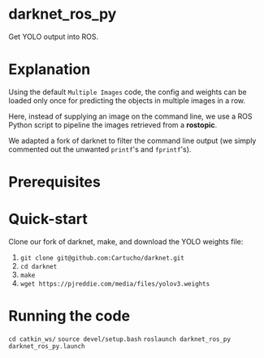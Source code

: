 # darknet_ros_py

Get YOLO output into ROS.

# Explanation

Using the default `Multiple Images` code, the config and weights can be loaded only once for predicting the objects in multiple images in a row.

Here, instead of supplying an image on the command line, we use a ROS Python script to pipeline the images retrieved from a **rostopic**.

We adapted a fork of darknet to filter the command line output (we simply commented out the unwanted `printf`'s and `fprintf`'s).

# Prerequisites

# Quick-start
Clone our fork of darknet, make, and download the YOLO weights file:

1. `git clone git@github.com:Cartucho/darknet.git`
2. `cd darknet`
3. `make`
4. `wget https://pjreddie.com/media/files/yolov3.weights`

# Running the code

`cd catkin_ws/`
`source devel/setup.bash`
`roslaunch darknet_ros_py darknet_ros_py.launch`
